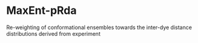 # MaxEnt-pRda
Re-weighting of conformational ensembles towards the inter-dye distance distributions derived from experiment
